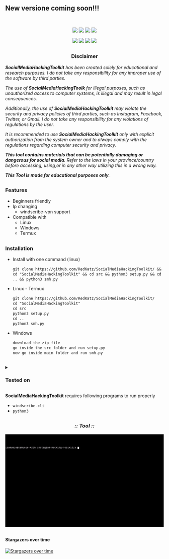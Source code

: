 
## New versione coming soon!!!


<p align="center">
  <img src="https://i.ibb.co/sgjVVHZ/logo.png" alt=""/>
</p>

<p align="center">
  <img src="https://img.shields.io/badge/Version-0.3.1-purple?style=for-the-badge">
  <img src="https://img.shields.io/github/stars/RedKatz/SocialMediaHackingToolkit?style=for-the-badge">
  <img src="https://img.shields.io/github/issues/RedKatz/SocialMediaHackingToolkit?style=for-the-badge">
  <img src="https://img.shields.io/github/forks/RedKatz/SocialMediaHackingToolkit?style=for-the-badge">
</p>

<p align="center">
  <img src="https://img.shields.io/badge/Author-RedKatz-blue?style=flat-square">
  <img src="https://img.shields.io/badge/Open%20Source-Yes-darkgreen?style=flat-square">
  <img src="https://img.shields.io/badge/Maintained%3F-Yes-lightblue?style=flat-square">
  <img src="https://img.shields.io/badge/Written%20In-Python & Php-darkcyan?style=flat-square">
</p>


##

<h3><p align="center">Disclaimer</p></h3>
 
</p>

</div>


<i><b>SocialMediaHackingToolkit</b> has been created solely for educational and research purposes. I do not take any responsibility for any improper use of the software by third parties.

The use of <b>SocialMediaHackingToolk</b> for illegal purposes, such as unauthorized access to computer systems, is illegal and may result in legal consequences.

Additionally, the use of <b>SocialMediaHackingToolkit</b> may violate the security and privacy policies of third parties, such as Instagram, Facebook, Twitter, or Gmail. I do not take any responsibility for any violations of regulations by the user.

It is recommended to use <b>SocialMediaHackingToolkit</b> only with explicit authorization from the system owner and to always comply with the regulations regarding computer security and privacy.


<b>This tool contains materials that can be potentially damaging or dangerous for social media</b>. Refer to the laws in your province/country before accessing, using,or in any other way utilizing this in a wrong way.

<b>This Tool is made for educational purposes only</b>.</i>


##

### Features
  
- Beginners friendly
- Ip changing
  - windscribe-vpn support
- Compatible with
  - Linux
  - Windows
  - Termux 

 ## 
  
 ### Installation
- Install with one command (linux)
 
      git clone https://github.com/RedKatz/SocialMediaHackingToolkit/ && cd "SocialMediaHackingToolkit" && cd src && python3 setup.py && cd .. && python3 smh.py 
  
- Linux - Termux

  ```
  git clone https://github.com/RedKatz/SocialMediaHackingToolkit/
  cd "SocialMediaHackingToolkit"
  cd src
  python3 setup.py
  cd ..
  python3 smh.py
  ```
- Windows
  ```
  download the zip file
  go inside the src folder and run setup.py
  now go inside main folder and run smh.py
  ```
  
##

 

<details>
  <summary><h3>Tested on</h3></summary>

- **Ubuntu**
- **Debian**
- **Arch**
- **Termux**
- **Windows11**
</details>
 
  
<b>SocialMediaHackingToolkit</b> requires following programs to run properly 
- `windscribe-cli`
- `python3`

##

<h3 align="center"><i>:: Tool ::</i></h3>
<p align="center">
</p>
<p align="center">
  <img src="./images/video.gif" alt=""/>
</p>
 
  
##

#### Stargazers over time
[![Stargazers over time](https://starchart.cc/RedKatz/SocialMediaHackingToolkit.svg)](https://starchart.cc/RedKatz/SocialMediaHackingToolkit)

